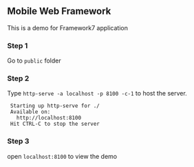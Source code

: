 ## Mobile Web Framework

This is a demo for Framework7 application

### Step 1
 Go to `public` folder

### Step 2
  Type `http-serve -a localhost -p 8100 -c-1` to host the server.
```
 Starting up http-serve for ./
 Available on:
   http://localhost:8100
 Hit CTRL-C to stop the server
```
### Step 3
 open `localhost:8100` to view the demo
